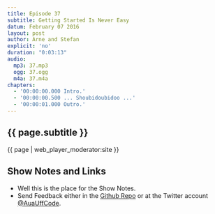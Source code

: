 ```yaml
---
title: Episode 37
subtitle: Getting Started Is Never Easy
datum: February 07 2016
layout: post
author: Arne and Stefan
explicit: 'no'
duration: "0:03:13"
audio:
  mp3: 37.mp3
  ogg: 37.ogg
  m4a: 37.m4a
chapters:
  - '00:00:00.000 Intro.'
  - '00:00:00.500 ... Shoubidoubidoo ...'
  - '00:00:01.000 Outro.'
---
```


## {{ page.subtitle }}

{{ page | web_player_moderator:site }}

## Show Notes and Links

  * Well this is the place for the Show Notes.
  * Send Feedback either in the [Github Repo](https://github.com/haslinger/jekyll-octopod) or at the Twitter account [@AuaUffCode](http://twitter.com/@AuaUffCode).

